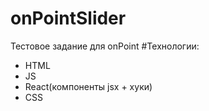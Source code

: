 # onPointSlider
Тестовое задание для onPoint
#Технологии:
+ HTML
+ JS
+ React(компоненты jsx + хуки)
+ CSS
